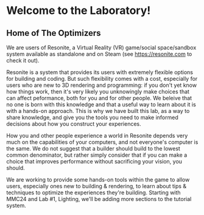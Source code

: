 # Welcome to the Laboratory!
## Home of The Optimizers

We are users of Resonite, a Virtual Reality (VR) game/social space/sandbox system available as standalone and on Steam (see https://resonite.com to check it out).

Resonite is a system that provides its users with extremely flexible options for building and coding.  But such flexibility comes with a cost, especially for users who are new to 3D rendering and programming: if you don't yet know how things work, then it's very likely you unknowingly make choices that can affect peformance, both for you and for other people.  We beleive that no one is born with this knowledge and that a useful way to learn about it is with a hands-on approach.  This is why we have built this lab, as a way to share knowledge, and give you the tools you need to make informed decisions about how you construct your experiences.

How you and other people experience a world in Resonite depends very much on the capabilities of your computers, and not everyone's computer is the same.  We do not suggest that a builder should build to the lowest common denominator, but rather simply consider that if you can make a choice that improves performance without sacrificing your vision, you should.

We are working to provide some hands-on tools within the game to allow users, especially ones new to building & rendering, to learn about tips & techniques to optimize the experiences they're building.  Starting with MMC24 and Lab #1, Lighting, we'll be adding more sections to the tutorial system.
